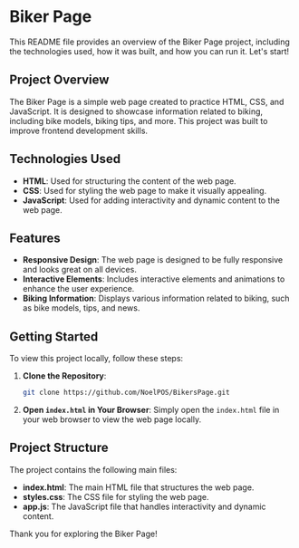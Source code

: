 # Biker Page

This README file provides an overview of the Biker Page project, including the technologies used, how it was built, and how you can run it. Let's start! 

## Project Overview

The Biker Page is a simple web page created to practice HTML, CSS, and JavaScript. It is designed to showcase information related to biking, including bike models, biking tips, and more. This project was built to improve frontend development skills.

## Technologies Used

- **HTML**: Used for structuring the content of the web page.
- **CSS**: Used for styling the web page to make it visually appealing.
- **JavaScript**: Used for adding interactivity and dynamic content to the web page.

## Features

- **Responsive Design**: The web page is designed to be fully responsive and looks great on all devices.
- **Interactive Elements**: Includes interactive elements and animations to enhance the user experience.
- **Biking Information**: Displays various information related to biking, such as bike models, tips, and news.

## Getting Started

To view this project locally, follow these steps:

1. **Clone the Repository**:
    ```sh
    git clone https://github.com/NoelPOS/BikersPage.git
    ```


3. **Open `index.html` in Your Browser**:
    Simply open the `index.html` file in your web browser to view the web page locally.

## Project Structure

The project contains the following main files:

- **index.html**: The main HTML file that structures the web page.
- **styles.css**: The CSS file for styling the web page.
- **app.js**: The JavaScript file that handles interactivity and dynamic content.


Thank you for exploring the Biker Page!
